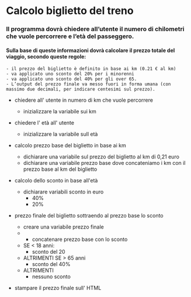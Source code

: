 # Calcolo biglietto del treno

### Il programma dovrà chiedere all’utente il numero di chilometri che vuole percorrere e l’età del passeggero.
    
#### Sulla base di queste informazioni dovrà calcolare il prezzo totale del viaggio, secondo queste regole:
    - il prezzo del biglietto è definito in base ai km (0.21 € al km)
    - va applicato uno sconto del 20% per i minorenni
    - va applicato uno sconto del 40% per gli over 65.
    - L’output del prezzo finale va messo fuori in forma umana (con massimo due decimali, per indicare centesimi sul prezzo).


- chiedere all' utente in numero di km che vuole percorrere
  - inizializzare la variabile sui km
- chiedere l' età all' utente
  - inizializzare la variabile sull età
- calcolo prezzo base del biglietto in base ai km
  - dichiarare una variabile sul prezzo del biglietto al km di 0,21 euro
  - dichiarare una variabile prezzo base dove concateniamo i km con il prezzo base al km del biglietto 
- calcolo dello sconto in base all'età
  - dichiarare variabili  sconto in euro
    - 40%
    - 20%
- prezzo finale del biglietto sottraendo al prezzo base lo sconto 
  - creare una variabile prezzo finale 
  -  - concatenare prezzo base con lo sconto   
    - SE < 18 anni:
      - sconto del 20
    - ALTRIMENTI SE > 65 anni
      - sconto del 40%
    - ALTRIMENTI
      - nessuno sconto 

- stampare il prezzo finale sull' HTML